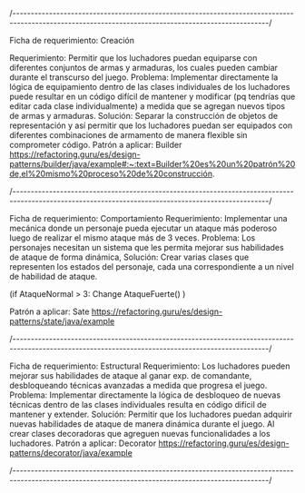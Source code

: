 /----------------------------------------------------------------------------------------------------------------------------------------------------/

Ficha de requerimiento: Creación

Requerimiento: Permitir que los luchadores puedan equiparse con diferentes conjuntos de armas y armaduras, los cuales pueden cambiar durante el transcurso del juego.
Problema: Implementar directamente la lógica de equipamiento dentro de las clases individuales de los luchadores puede resultar en un código difícil de mantener y modificar (pq tendrías que editar cada clase individualmente) a medida que se agregan nuevos tipos de armas y armaduras.
Solución: Separar la construcción de objetos de representación y así permitir que los luchadores puedan ser equipados con diferentes combinaciones de armamento de manera flexible sin comprometer código.
Patrón a aplicar: Builder
https://refactoring.guru/es/design-patterns/builder/java/example#:~:text=Builder%20es%20un%20patrón%20de,el%20mismo%20proceso%20de%20construcción.

/----------------------------------------------------------------------------------------------------------------------------------------------------/


Ficha de requerimiento: Comportamiento
Requerimiento: Implementar una mecánica donde un personaje pueda ejecutar un ataque más poderoso luego de realizar el mismo ataque más de 3 veces.
Problema: Los personajes necesitan un sistema que les permita mejorar sus habilidades de ataque de forma dinámica,
Solución: Crear varias clases que representen los estados del personaje, cada una correspondiente a un nivel de habilidad de ataque. 

(if AtaqueNormal > 3:
         Change AtaqueFuerte()
)

Patrón a aplicar: Sate
https://refactoring.guru/es/design-patterns/state/java/example

/----------------------------------------------------------------------------------------------------------------------------------------------------/


Ficha de requerimiento: Estructural
Requerimiento: Los luchadores pueden mejorar sus habilidades de ataque al ganar exp. de comandante, desbloqueando técnicas avanzadas a medida que progresa el juego.
Problema: Implementar directamente la lógica de desbloqueo de nuevas técnicas dentro de las clases individuales resulta en código difícil de mantener y extender.
Solución: Permitir que los luchadores puedan adquirir nuevas habilidades de ataque de manera dinámica durante el juego.  Al crear clases decoradoras que agreguen nuevas funcionalidades a los luchadores.
Patrón a aplicar: Decorator
https://refactoring.guru/es/design-patterns/decorator/java/example

/----------------------------------------------------------------------------------------------------------------------------------------------------/

